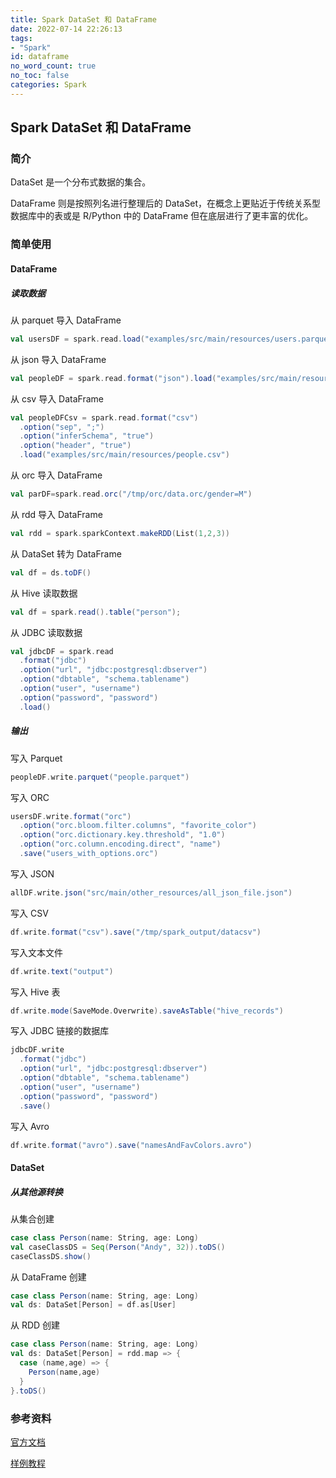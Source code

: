 ```yaml
---
title: Spark DataSet 和 DataFrame
date: 2022-07-14 22:26:13
tags:
- "Spark"
id: dataframe
no_word_count: true
no_toc: false
categories: Spark
---
```


## Spark DataSet 和 DataFrame

### 简介

DataSet 是一个分布式数据的集合。

DataFrame 则是按照列名进行整理后的 DataSet，在概念上更贴近于传统关系型数据库中的表或是 R/Python 中的 DataFrame 但在底层进行了更丰富的优化。

### 简单使用

#### DataFrame

##### 读取数据

从 parquet 导入 DataFrame

```scala
val usersDF = spark.read.load("examples/src/main/resources/users.parquet")
```

从 json 导入 DataFrame

```scala
val peopleDF = spark.read.format("json").load("examples/src/main/resources/people.json")
```

从 csv 导入 DataFrame

```scala
val peopleDFCsv = spark.read.format("csv")
  .option("sep", ";")
  .option("inferSchema", "true")
  .option("header", "true")
  .load("examples/src/main/resources/people.csv")
```

从 orc 导入 DataFrame

```scala
val parDF=spark.read.orc("/tmp/orc/data.orc/gender=M")
```

从 rdd 导入 DataFrame

```scala
val rdd = spark.sparkContext.makeRDD(List(1,2,3))
```

从 DataSet 转为 DataFrame

```scala
val df = ds.toDF()
```

从 Hive 读取数据

```scala
val df = spark.read().table("person");
```

从 JDBC 读取数据

```scala
val jdbcDF = spark.read
  .format("jdbc")
  .option("url", "jdbc:postgresql:dbserver")
  .option("dbtable", "schema.tablename")
  .option("user", "username")
  .option("password", "password")
  .load()
```

##### 输出

写入 Parquet 

```scala
peopleDF.write.parquet("people.parquet")
```

写入 ORC 

```scala
usersDF.write.format("orc")
  .option("orc.bloom.filter.columns", "favorite_color")
  .option("orc.dictionary.key.threshold", "1.0")
  .option("orc.column.encoding.direct", "name")
  .save("users_with_options.orc")
```

写入 JSON

```scala
allDF.write.json("src/main/other_resources/all_json_file.json")
```

写入 CSV

```scala
df.write.format("csv").save("/tmp/spark_output/datacsv")
```

写入文本文件

```scala
df.write.text("output")
```

写入 Hive 表

```scala
df.write.mode(SaveMode.Overwrite).saveAsTable("hive_records")
```

写入 JDBC 链接的数据库

```scala
jdbcDF.write
  .format("jdbc")
  .option("url", "jdbc:postgresql:dbserver")
  .option("dbtable", "schema.tablename")
  .option("user", "username")
  .option("password", "password")
  .save()
```

写入 Avro 

```scala
df.write.format("avro").save("namesAndFavColors.avro")
```

#### DataSet

##### 从其他源转换

从集合创建

```scala
case class Person(name: String, age: Long)
val caseClassDS = Seq(Person("Andy", 32)).toDS()
caseClassDS.show()
```

从 DataFrame 创建

```scala
case class Person(name: String, age: Long)
val ds: DataSet[Person] = df.as[User]
```

从 RDD 创建

```scala
case class Person(name: String, age: Long)
val ds: DataSet[Person] = rdd.map => {
  case (name,age) => {
    Person(name,age)
  }
}.toDS()
```

### 参考资料

[官方文档](https://spark.apache.org/docs/latest/sql-programming-guide.html)

[样例教程](https://sparkbyexamples.com/)
